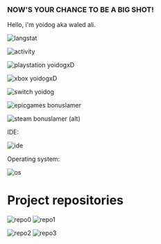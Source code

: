 ### **NOW'S YOUR CHANCE TO BE A BIG SHOT!**

Hello, i'm yoidog aka waled ali.

![langstat](https://github-readme-stats.vercel.app/api/top-langs/?username=yoidog)

![activity](https://activity-graph.herokuapp.com/graph?username=yoidog&theme=minimal)

![playstation](https://img.shields.io/badge/PlayStation-003791?style=for-the-badge&logo=playstation&logoColor=white) yoidogxD

![xbox](https://img.shields.io/badge/Xbox-107C10?style=for-the-badge&logo=xbox&logoColor=white) yoidogxD

![switch](https://img.shields.io/badge/Nintendo_Switch-E60012?style=for-the-badge&logo=nintendo-switch&logoColor=white) yoidog

![epicgames](https://img.shields.io/badge/Epic%20Games-313131?style=for-the-badge&logo=Epic%20Games&logoColor=white) bonuslamer

![steam](https://img.shields.io/badge/Steam-000000?style=for-the-badge&logo=steam&logoColor=white) bonuslamer (alt)

IDE:

![ide](https://img.shields.io/badge/dev%20c++-1B6AC6?style=for-the-badge)

Operating system:

![os](https://img.shields.io/badge/Windows-0078D6?style=for-the-badge&logo=windows&logoColor=white)

# Project repositories

![repo0](https://github-readme-stats.vercel.app/api/pin/?username=yoidog&repo=desk16)
![repo1](https://github-readme-stats.vercel.app/api/pin/?username=yoidog&repo=opengine)

![repo2](https://github-readme-stats.vercel.app/api/pin/?username=yoidog&repo=FacelessOS2)
![repo3](https://github-readme-stats.vercel.app/api/pin/?username=yoidog&repo=bat2cpp)
